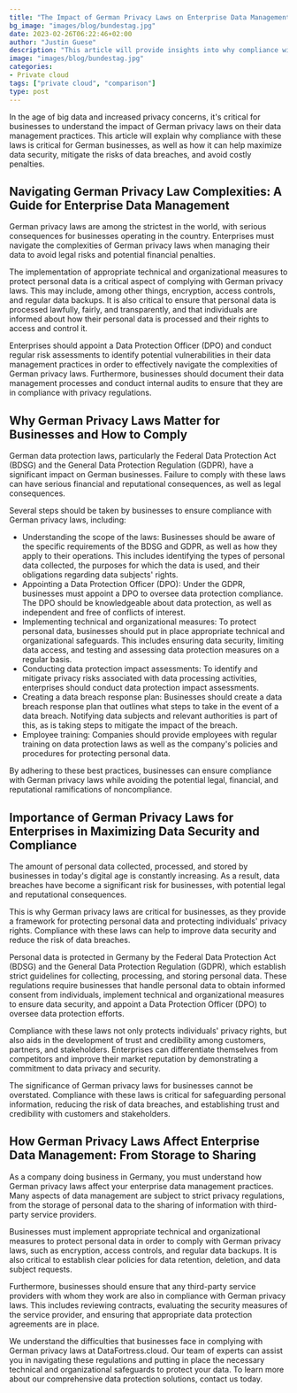 ```yaml
---
title: "The Impact of German Privacy Laws on Enterprise Data Management What You Need to Know"
bg_image: "images/blog/bundestag.jpg"
date: 2023-02-26T06:22:46+02:00
author: "Justin Guese"
description: "This article will provide insights into why compliance with these laws is critical for businesses operating in Germany, and how it can help maximize data security, mitigate the risks of data breaches, and avoid costly penalties."
image: "images/blog/bundestag.jpg"
categories:
- Private cloud
tags: ["private cloud", "comparison"]
type: post
---
```



In the age of big data and increased privacy concerns, it's critical for businesses to understand the impact of German privacy laws on their data management practices. This article will explain why compliance with these laws is critical for German businesses, as well as how it can help maximize data security, mitigate the risks of data breaches, and avoid costly penalties.

## Navigating German Privacy Law Complexities: A Guide for Enterprise Data Management

German privacy laws are among the strictest in the world, with serious consequences for businesses operating in the country. Enterprises must navigate the complexities of German privacy laws when managing their data to avoid legal risks and potential financial penalties.

The implementation of appropriate technical and organizational measures to protect personal data is a critical aspect of complying with German privacy laws. This may include, among other things, encryption, access controls, and regular data backups. It is also critical to ensure that personal data is processed lawfully, fairly, and transparently, and that individuals are informed about how their personal data is processed and their rights to access and control it.

Enterprises should appoint a Data Protection Officer (DPO) and conduct regular risk assessments to identify potential vulnerabilities in their data management practices in order to effectively navigate the complexities of German privacy laws. Furthermore, businesses should document their data management processes and conduct internal audits to ensure that they are in compliance with privacy regulations.

## Why German Privacy Laws Matter for Businesses and How to Comply

German data protection laws, particularly the Federal Data Protection Act (BDSG) and the General Data Protection Regulation (GDPR), have a significant impact on German businesses. Failure to comply with these laws can have serious financial and reputational consequences, as well as legal consequences.

Several steps should be taken by businesses to ensure compliance with German privacy laws, including:

- Understanding the scope of the laws: Businesses should be aware of the specific requirements of the BDSG and GDPR, as well as how they apply to their operations. This includes identifying the types of personal data collected, the purposes for which the data is used, and their obligations regarding data subjects' rights.
- Appointing a Data Protection Officer (DPO): Under the GDPR, businesses must appoint a DPO to oversee data protection compliance. The DPO should be knowledgeable about data protection, as well as independent and free of conflicts of interest.
- Implementing technical and organizational measures: To protect personal data, businesses should put in place appropriate technical and organizational safeguards. This includes ensuring data security, limiting data access, and testing and assessing data protection measures on a regular basis.
- Conducting data protection impact assessments: To identify and mitigate privacy risks associated with data processing activities, enterprises should conduct data protection impact assessments.
- Creating a data breach response plan: Businesses should create a data breach response plan that outlines what steps to take in the event of a data breach. Notifying data subjects and relevant authorities is part of this, as is taking steps to mitigate the impact of the breach.
- Employee training: Companies should provide employees with regular training on data protection laws as well as the company's policies and procedures for protecting personal data.

By adhering to these best practices, businesses can ensure compliance with German privacy laws while avoiding the potential legal, financial, and reputational ramifications of noncompliance.

## Importance of German Privacy Laws for Enterprises in Maximizing Data Security and Compliance

The amount of personal data collected, processed, and stored by businesses in today's digital age is constantly increasing. As a result, data breaches have become a significant risk for businesses, with potential legal and reputational consequences.

This is why German privacy laws are critical for businesses, as they provide a framework for protecting personal data and protecting individuals' privacy rights. Compliance with these laws can help to improve data security and reduce the risk of data breaches.

Personal data is protected in Germany by the Federal Data Protection Act (BDSG) and the General Data Protection Regulation (GDPR), which establish strict guidelines for collecting, processing, and storing personal data. These regulations require businesses that handle personal data to obtain informed consent from individuals, implement technical and organizational measures to ensure data security, and appoint a Data Protection Officer (DPO) to oversee data protection efforts.

Compliance with these laws not only protects individuals' privacy rights, but also aids in the development of trust and credibility among customers, partners, and stakeholders. Enterprises can differentiate themselves from competitors and improve their market reputation by demonstrating a commitment to data privacy and security.

The significance of German privacy laws for businesses cannot be overstated. Compliance with these laws is critical for safeguarding personal information, reducing the risk of data breaches, and establishing trust and credibility with customers and stakeholders.

## How German Privacy Laws Affect Enterprise Data Management: From Storage to Sharing

As a company doing business in Germany, you must understand how German privacy laws affect your enterprise data management practices. Many aspects of data management are subject to strict privacy regulations, from the storage of personal data to the sharing of information with third-party service providers.

Businesses must implement appropriate technical and organizational measures to protect personal data in order to comply with German privacy laws, such as encryption, access controls, and regular data backups. It is also critical to establish clear policies for data retention, deletion, and data subject requests.

Furthermore, businesses should ensure that any third-party service providers with whom they work are also in compliance with German privacy laws. This includes reviewing contracts, evaluating the security measures of the service provider, and ensuring that appropriate data protection agreements are in place.

We understand the difficulties that businesses face in complying with German privacy laws at DataFortress.cloud. Our team of experts can assist you in navigating these regulations and putting in place the necessary technical and organizational safeguards to protect your data. To learn more about our comprehensive data protection solutions, contact us today.
